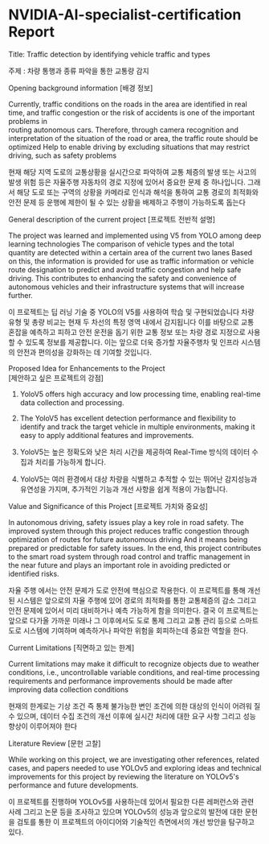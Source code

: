 # NVIDIA-AI-specialist-certification Report

Title: Traffic detection by identifying vehicle traffic and types

주제 : 차량 통행과 종류 파악을 통한 교통량 감지

Opening background information 
[배경 정보]
  
  Currently, traffic conditions on the roads in the area are identified in real time, and traffic congestion or the risk of accidents is one of the important problems in     
  routing autonomous cars.
  Therefore, through camera recognition and interpretation of the situation of the road or area, the traffic route should be optimized
  Help to enable driving by excluding situations that may restrict driving, such as safety problems

  현재 해당 지역 도로의 교통상황을 실시간으로 파악하여 교통 체증의 발생 또는 사고의 발생 위험 등은 자율주행 자동차의 경로 지정에 있어서 중요한 문제 중 하나입니다.
  그래서 해당 도로 또는 구역의 상황을 카메라로 인식과 해석을 통하여 교통 경로의 최적화와 안전 문제 등 운행에 제한이 될 수 있는 상황을 배제하고 주행이 가능하도록 돕는다

General description of the current project 
[프로젝트 전반적 설명]

  The project was learned and implemented using V5 from YOLO among deep learning technologies
  The comparison of vehicle types and the total quantity are detected within a certain area of the current two lanes
  Based on this, the information is provided for use as traffic information or vehicle route designation to predict and avoid traffic congestion and help safe driving. 
  This contributes to enhancing the safety and convenience of autonomous vehicles and their infrastructure systems that will increase further.

  이 프로젝트는 딥 러닝 기술 중 YOLO의 V5를 사용하여 학습 및 구현되었습니다
  차량 유형 및 총량 비교는 현재 두 차선의 특정 영역 내에서 감지됩니다
  이를 바탕으로 교통 혼잡을 예측하고 피하고 안전 운전을 돕기 위한 교통 정보 또는 차량 경로 지정으로 사용할 수 있도록 정보를 제공합니다.
  이는 앞으로 더욱 증가할 자율주행차 및 인프라 시스템의 안전과 편의성을 강화하는 데 기여할 것입니다.

Proposed Idea for Enhancements to the Project  
[제안하고 싶은 프로젝트의 강점]

  1. YoloV5 offers high accuracy and low processing time, enabling real-time data collection and processing.
  2. The YoloV5 has excellent detection performance and flexibility to identify and track the target vehicle in multiple environments, making it easy to apply additional features and improvements.

  1. YoloV5는 높은 정확도와 낮은 처리 시간을 제공하여 Real-Time 방식의 데이터 수집과 처리를 가능하게 합니다.
  2. YoloV5는 여러 환경에서 대상 차량을 식별하고 추적할 수 있는 뛰어난 감지성능과 유연성을 가지며, 추가적인 기능과 개선 사항을 쉽게 적용이 가능합니다.

Value and Significance of this Project
[프로젝트 가치와 중요성]

  In autonomous driving, safety issues play a key role in road safety.
  The improved system through this project reduces traffic congestion through optimization of routes for future autonomous driving
  And it means being prepared or predictable for safety issues.
  In the end, this project contributes to the smart road system through road control and traffic management in the near future and plays an important role in avoiding predicted or identified risks.

  자율 주행 에서는 안전 문제가 도로 안전에 핵심으로 작용한다. 
  이 프로젝트를 통해 개선 된 시스템은 앞으로의 자율 주행에 있어 경로의 최적화를 통한 교통체증의 감소
  그리고 안전 문제에 있어서 미리 대비하거나 예측 가능하게 함을 의미한다.
  결국 이 프로젝트는 앞으로 다가올 가까운 미래나 그 이후에서도 도로 통제 그리고 교통 관리 등으로 스마트 도로 시스템에 기여하며 예측하거나 파악한 위험을 회피하는데 중요한 역할을 한다.

Current Limitations
[직면하고 있는 한계]

  Current limitations may make it difficult to recognize objects due to weather conditions, i.e., uncontrollable variable conditions, and real-time processing requirements and performance improvements should be made after improving data collection conditions

  현재의 한계로는 기상 조건 즉 통제 불가능한 변인 조건에 의한 대상의 인식이 어려워 질 수 있으며, 데이터 수집 조건의 개선 이후에 실시간 처리에 대한 요구 사항 그리고 성능 향상이 이루어져야 한다

Literature Review
[문헌 고찰]

  While working on this project, we are investigating other references, related cases, and papers needed to use YOLOv5 and exploring ideas and technical improvements for this project by reviewing the literature on YOLOv5's performance and future developments.

  이 프로젝트를 진행하며 YOLOv5를 사용하는데 있어서 필요한 다른 레퍼런스와 관련 사례 그리고 논문 등을 조사하고 있으며 YOLOv5의 성능과 앞으로의 발전에 대한 문헌을 검토를 통한 이 프로젝트의 아이디어와 기술적인 측면에서의 개선 방안을 탐구하고 있다.
  
